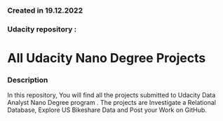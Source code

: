 ### Created in 19.12.2022


### Udacity repository :
All Udacity Nano Degree Projects
=======


### Description
In this repository, You will find all the projects submitted to Udacity Data Analyst Nano Degree program . The projects are Investigate a Relational Database, Explore US Bikeshare Data and Post your Work on GitHub.
